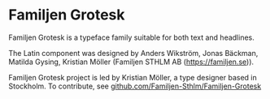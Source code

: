 # Familjen Grotesk

Familjen Grotesk is a typeface family suitable for both text and headlines.

The Latin component was designed by Anders Wikström, Jonas Bäckman, Matilda Gysing, Kristian Möller (Familjen STHLM AB (https://familjen.se)). 

Familjen Grotesk project is led by Kristian Möller, a type designer based in Stockholm. 
To contribute, see [github.com/Familjen-Sthlm/Familjen-Grotesk](https://github.com/Familjen-Sthlm/Familjen-Grotesk)
